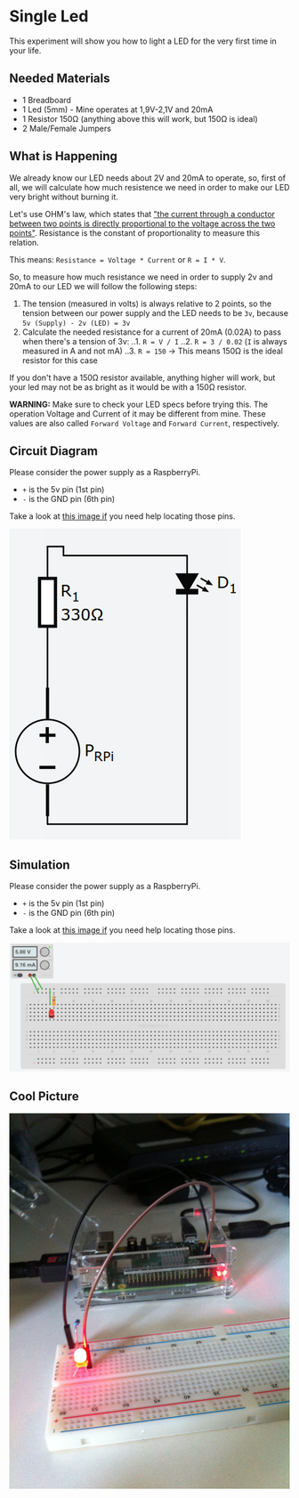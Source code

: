 # Single Led

This experiment will show you how to light a LED for the very first time in your life.

## Needed Materials

- 1 Breadboard
- 1 Led (5mm) - Mine operates at 1,9V-2,1V and 20mA
- 1 Resistor 150Ω (anything above this will work, but 150Ω is ideal)
- 2 Male/Female Jumpers

## What is Happening

We already know our LED needs about 2V and 20mA to operate, so, first of all, we will calculate how much resistence we need in order to make our LED very bright without burning it.

Let's use OHM's law, which states that ["the current through a conductor between two points is directly proportional to the voltage across the two points"](https://en.wikipedia.org/wiki/Ohm's_law). Resistance is the constant of proportionality to measure this relation.

This means: `Resistance = Voltage * Current` or `R = I * V`.

So, to measure how much resistance we need in order to supply 2v and 20mA to our LED we will follow the following steps:

1. The tension (measured in volts) is always relative to 2 points, so the tension between our power supply and the LED needs to be `3v`, because `5v (Supply) - 2v (LED) = 3v`
2. Calculate the needed resistance for a current of 20mA (0.02A) to pass when there's a tension of 3v:
..1. `R = V / I`
..2. `R = 3 / 0.02` (`I` is always measured in A and not mA)
..3. `R = 150` -> This means 150Ω is the ideal resistor for this case

If you don't have a 150Ω resistor available, anything higher will work, but your led may not be as bright as it would be with a 150Ω resistor.

**WARNING:** Make sure to check your LED specs before trying this. The operation Voltage and Current of it may be different from mine. These values are also called `Forward Voltage` and `Forward Current`, respectively.

## Circuit Diagram

Please consider the power supply as a RaspberryPi.
* `+` is the 5v pin (1st pin)
* `-` is the GND pin (6th pin)

Take a look at [this image if](../rp2-pins.png?raw=true) you need help locating those pins.

![Circuit Diagram](./diagram.png?raw=true)

## Simulation

Please consider the power supply as a RaspberryPi.
* `+` is the 5v pin (1st pin)
* `-` is the GND pin (6th pin)

Take a look at [this image if](../rp2-pins.png?raw=true) you need help locating those pins.

![Simulation](./simulation.png?raw=true)

## Cool Picture

![Cool Picture](./cool-picture.jpg?raw=true)

